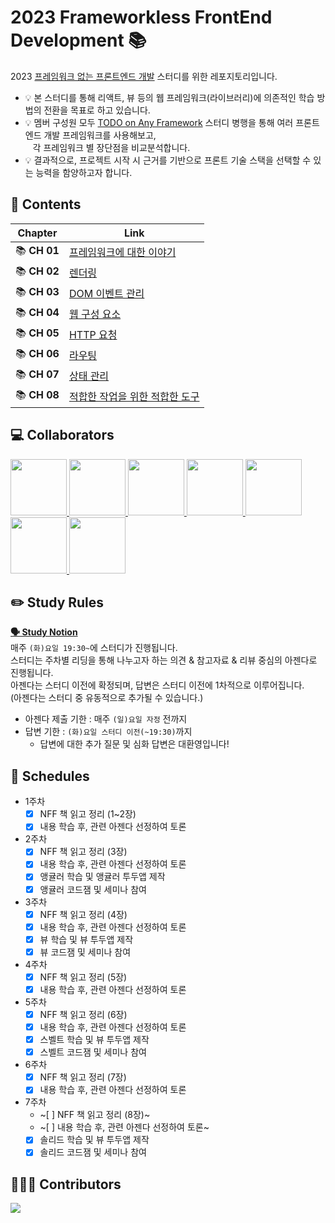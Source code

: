 # 2023 Frameworkless FrontEnd Development 📚
2023 [프레임워크 없는 프론트엔드 개발](http://www.yes24.com/Product/Goods/96639825) 스터디를 위한 레포지토리입니다.    
- 💡 본 스터디를 통해 리액트, 뷰 등의 웹 프레임워크(라이브러리)에 의존적인 학습 방법의 전환을 목표로 하고 있습니다.    
- 💡 멤버 구성원 모두 [TODO on Any Framework](https://github.com/gdsc-ssu/todo-on-any-front-framework/blob/main/README.md) 스터디 병행을 통해 여러 프론트엔드 개발 프레임워크를 사용해보고,    
  &nbsp;&nbsp; 각 프레임워크 별 장단점을 비교분석합니다.   
- 💡 결과적으로, 프로젝트 시작 시 근거를 기반으로 프론트 기술 스택을 선택할 수 있는 능력을 함양하고자 합니다.   

## 📝 Contents
|**Chapter**|**Link**|
|:---:|---|
|📚 **CH 01**|[프레임워크에 대한 이야기](https://github.com/gdsc-ssu/2023-FE-with-no-framework/tree/main/01.%20%ED%94%84%EB%A0%88%EC%9E%84%EC%9B%8C%ED%81%AC%EC%97%90%20%EB%8C%80%ED%95%9C%20%EC%9D%B4%EC%95%BC%EA%B8%B0)|
|📚 **CH 02**|[렌더링](https://github.com/gdsc-ssu/2023-FE-with-no-framework/tree/main/02.%20%EB%A0%8C%EB%8D%94%EB%A7%81)|
|📚 **CH 03**|[DOM 이벤트 관리](https://github.com/gdsc-ssu/2023-FE-with-no-framework/tree/main/03.%20DOM%20%EC%9D%B4%EB%B2%A4%ED%8A%B8%20%EA%B4%80%EB%A6%AC)|
|📚 **CH 04**|[웹 구성 요소](https://github.com/gdsc-ssu/2023-FE-with-no-framework/tree/main/04.%20%EC%9B%B9%20%EA%B5%AC%EC%84%B1%20%EC%9A%94%EC%86%8C)|
|📚 **CH 05**|[HTTP 요청](https://github.com/gdsc-ssu/2023-FE-with-no-framework/tree/main/05.%20HTTP%20%EC%9A%94%EC%B2%AD)|
|📚 **CH 06**|[라우팅](https://github.com/gdsc-ssu/2023-FE-with-no-framework/tree/main/06.%20%EB%9D%BC%EC%9A%B0%ED%8C%85)|
|📚 **CH 07**|[상태 관리](https://github.com/gdsc-ssu/2023-FE-with-no-framework/tree/main/07.%20%EC%83%81%ED%83%9C%20%EA%B4%80%EB%A6%AC)|
|📚 **CH 08**|[적합한 작업을 위한 적합한 도구](https://github.com/gdsc-ssu/2023-FE-with-no-framework/tree/main/08.%20%EC%A0%81%ED%95%A9%ED%95%9C%20%EC%9E%91%EC%97%85%EC%9D%84%20%EC%9C%84%ED%95%9C%20%EC%A0%81%ED%95%A9%ED%95%9C%20%EB%8F%84%EA%B5%AC)|

## 💻 Collaborators
<p>
<a href="https://github.com/aube-dev">
    <img src="https://github.com/aube-dev.png" width="90">
</a>
<a href="https://github.com/ballsona">
    <img src="https://github.com/ballsona.png" width="90">
</a>
<a href="https://github.com/seohyun319">
    <img src="https://github.com/seohyun319.png" width="90">
</a>
<a href="https://github.com/itjustbong">
    <img src="https://github.com/itjustbong.png" width="90">
</a>
<a href="https://github.com/yoo-jimin127">
    <img src="https://github.com/yoo-jimin127.png" width="90">
</a>
<a href="https://github.com/kanghyun98">
    <img src="https://github.com/kanghyun98.png" width="90">
</a>
<a href="https://github.com/hjch0211">
    <img src="https://github.com/hjch0211.png" width="90">
</a>
</p>

## ✏️ Study Rules
**[🗣️ Study Notion](https://www.notion.so/NFF-Reading-FF-ToDo-CodeJam-4af6d1d93d844eac92d52f38185fdf0f)**   
매주 `(화)요일 19:30~`에 스터디가 진행됩니다.    
스터디는 주차별 리딩을 통해 나누고자 하는 의견 & 참고자료 & 리뷰 중심의 아젠다로 진행됩니다.   
아젠다는 스터디 이전에 확정되며, 답변은 스터디 이전에 1차적으로 이루어집니다.   
(아젠다는 스터디 중 유동적으로 추가될 수 있습니다.)
- 아젠다 제출 기한 : 매주 `(일)요일 자정` 전까지
- 답변 기한 : `(화)요일 스터디 이전(~19:30)`까지
    - 답변에 대한 추가 질문 및 심화 답변은 대환영입니다!    

## 📆 Schedules
- 1주차
  - [x] NFF 책 읽고 정리 (1~2장)
  - [x] 내용 학습 후, 관련 아젠다 선정하여 토론
- 2주차
  - [x] NFF 책 읽고 정리 (3장)
  - [x] 내용 학습 후, 관련 아젠다 선정하여 토론
  - [x] 앵귤러 학습 및 앵귤러 투두앱 제작
  - [x] 앵귤러 코드잼 및 세미나 참여
- 3주차
  - [x] NFF 책 읽고 정리 (4장)
  - [x] 내용 학습 후, 관련 아젠다 선정하여 토론
  - [x] 뷰 학습 및 뷰 투두앱 제작
  - [x] 뷰 코드잼 및 세미나 참여
- 4주차
  - [x] NFF 책 읽고 정리 (5장)
  - [x] 내용 학습 후, 관련 아젠다 선정하여 토론
- 5주차
  - [x] NFF 책 읽고 정리 (6장)
  - [x] 내용 학습 후, 관련 아젠다 선정하여 토론
  - [x] 스벨트 학습 및 뷰 투두앱 제작
  - [x] 스벨트 코드잼 및 세미나 참여
- 6주차
  - [x] NFF 책 읽고 정리 (7장)
  - [x] 내용 학습 후, 관련 아젠다 선정하여 토론
- 7주차
  - ~[ ] NFF 책 읽고 정리 (8장)~
  - ~[ ] 내용 학습 후, 관련 아젠다 선정하여 토론~
  - [x] 솔리드 학습 및 뷰 투두앱 제작
  - [x] 솔리드 코드잼 및 세미나 참여

## 👩🏻‍💻 Contributors
<a href="https://github.com/gdsc-ssu/2023-FE-with-no-framework/graphs/contributors">
  <img src="https://contrib.rocks/image?repo=gdsc-ssu/2023-FE-with-no-framework" />
</a>
